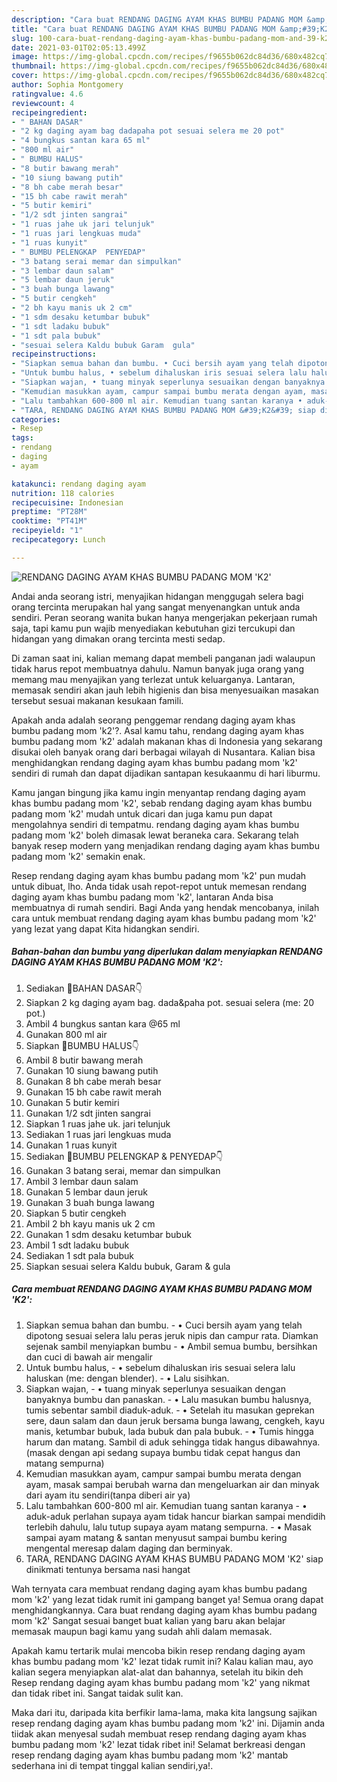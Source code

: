 ```yaml
---
description: "Cara buat RENDANG DAGING AYAM KHAS BUMBU PADANG MOM &amp;#39;K2&amp;#39; yang enak Untuk Jualan"
title: "Cara buat RENDANG DAGING AYAM KHAS BUMBU PADANG MOM &amp;#39;K2&amp;#39; yang enak Untuk Jualan"
slug: 100-cara-buat-rendang-daging-ayam-khas-bumbu-padang-mom-and-39-k2-and-39-yang-enak-untuk-jualan
date: 2021-03-01T02:05:13.499Z
image: https://img-global.cpcdn.com/recipes/f9655b062dc84d36/680x482cq70/rendang-daging-ayam-khas-bumbu-padang-mom-k2-foto-resep-utama.jpg
thumbnail: https://img-global.cpcdn.com/recipes/f9655b062dc84d36/680x482cq70/rendang-daging-ayam-khas-bumbu-padang-mom-k2-foto-resep-utama.jpg
cover: https://img-global.cpcdn.com/recipes/f9655b062dc84d36/680x482cq70/rendang-daging-ayam-khas-bumbu-padang-mom-k2-foto-resep-utama.jpg
author: Sophia Montgomery
ratingvalue: 4.6
reviewcount: 4
recipeingredient:
- " BAHAN DASAR"
- "2 kg daging ayam bag dadapaha pot sesuai selera me 20 pot"
- "4 bungkus santan kara 65 ml"
- "800 ml air"
- " BUMBU HALUS"
- "8 butir bawang merah"
- "10 siung bawang putih"
- "8 bh cabe merah besar"
- "15 bh cabe rawit merah"
- "5 butir kemiri"
- "1/2 sdt jinten sangrai"
- "1 ruas jahe uk jari telunjuk"
- "1 ruas jari lengkuas muda"
- "1 ruas kunyit"
- " BUMBU PELENGKAP  PENYEDAP"
- "3 batang serai memar dan simpulkan"
- "3 lembar daun salam"
- "5 lembar daun jeruk"
- "3 buah bunga lawang"
- "5 butir cengkeh"
- "2 bh kayu manis uk 2 cm"
- "1 sdm desaku ketumbar bubuk"
- "1 sdt ladaku bubuk"
- "1 sdt pala bubuk"
- "sesuai selera Kaldu bubuk Garam  gula"
recipeinstructions:
- "Siapkan semua bahan dan bumbu. • Cuci bersih ayam yang telah dipotong sesuai selera lalu peras jeruk nipis dan campur rata. Diamkan sejenak sambil menyiapkan bumbu • Ambil semua bumbu, bersihkan dan cuci di bawah air mengalir"
- "Untuk bumbu halus, • sebelum dihaluskan iris sesuai selera lalu haluskan (me: dengan blender). • Lalu sisihkan."
- "Siapkan wajan, • tuang minyak seperlunya sesuaikan dengan banyaknya bumbu dan panaskan. • Lalu masukan bumbu halusnya, tumis sebentar sambil diaduk-aduk. • Setelah itu masukan geprekan sere, daun salam dan daun jeruk bersama bunga lawang, cengkeh, kayu manis, ketumbar bubuk, lada bubuk dan pala bubuk. • Tumis hingga harum dan matang. Sambil di aduk sehingga tidak hangus dibawahnya. (masak dengan api sedang supaya bumbu tidak cepat hangus dan matang sempurna)"
- "Kemudian masukkan ayam, campur sampai bumbu merata dengan ayam, masak sampai berubah warna dan mengeluarkan air dan minyak dari ayam itu sendiri(tanpa diberi air ya)"
- "Lalu tambahkan 600-800 ml air. Kemudian tuang santan karanya • aduk-aduk perlahan supaya ayam tidak hancur biarkan sampai mendidih terlebih dahulu, lalu tutup supaya ayam matang sempurna. • Masak sampai ayam matang &amp; santan menyusut sampai bumbu kering mengental meresap dalam daging dan berminyak."
- "TARA, RENDANG DAGING AYAM KHAS BUMBU PADANG MOM &#39;K2&#39; siap dinikmati tentunya bersama nasi hangat"
categories:
- Resep
tags:
- rendang
- daging
- ayam

katakunci: rendang daging ayam 
nutrition: 118 calories
recipecuisine: Indonesian
preptime: "PT28M"
cooktime: "PT41M"
recipeyield: "1"
recipecategory: Lunch

---
```



![RENDANG DAGING AYAM KHAS BUMBU PADANG MOM &#39;K2&#39;](https://img-global.cpcdn.com/recipes/f9655b062dc84d36/680x482cq70/rendang-daging-ayam-khas-bumbu-padang-mom-k2-foto-resep-utama.jpg)

Andai anda seorang istri, menyajikan hidangan menggugah selera bagi orang tercinta merupakan hal yang sangat menyenangkan untuk anda sendiri. Peran seorang  wanita bukan hanya mengerjakan pekerjaan rumah saja, tapi kamu pun wajib menyediakan kebutuhan gizi tercukupi dan hidangan yang dimakan orang tercinta mesti sedap.

Di zaman  saat ini, kalian memang dapat membeli panganan jadi walaupun tidak harus repot membuatnya dahulu. Namun banyak juga orang yang memang mau menyajikan yang terlezat untuk keluarganya. Lantaran, memasak sendiri akan jauh lebih higienis dan bisa menyesuaikan masakan tersebut sesuai makanan kesukaan famili. 



Apakah anda adalah seorang penggemar rendang daging ayam khas bumbu padang mom &#39;k2&#39;?. Asal kamu tahu, rendang daging ayam khas bumbu padang mom &#39;k2&#39; adalah makanan khas di Indonesia yang sekarang disukai oleh banyak orang dari berbagai wilayah di Nusantara. Kalian bisa menghidangkan rendang daging ayam khas bumbu padang mom &#39;k2&#39; sendiri di rumah dan dapat dijadikan santapan kesukaanmu di hari liburmu.

Kamu jangan bingung jika kamu ingin menyantap rendang daging ayam khas bumbu padang mom &#39;k2&#39;, sebab rendang daging ayam khas bumbu padang mom &#39;k2&#39; mudah untuk dicari dan juga kamu pun dapat mengolahnya sendiri di tempatmu. rendang daging ayam khas bumbu padang mom &#39;k2&#39; boleh dimasak lewat beraneka cara. Sekarang telah banyak resep modern yang menjadikan rendang daging ayam khas bumbu padang mom &#39;k2&#39; semakin enak.

Resep rendang daging ayam khas bumbu padang mom &#39;k2&#39; pun mudah untuk dibuat, lho. Anda tidak usah repot-repot untuk memesan rendang daging ayam khas bumbu padang mom &#39;k2&#39;, lantaran Anda bisa membuatnya di rumah sendiri. Bagi Anda yang hendak mencobanya, inilah cara untuk membuat rendang daging ayam khas bumbu padang mom &#39;k2&#39; yang lezat yang dapat Kita hidangkan sendiri.

<!--inarticleads1-->

##### Bahan-bahan dan bumbu yang diperlukan dalam menyiapkan RENDANG DAGING AYAM KHAS BUMBU PADANG MOM &#39;K2&#39;:

1. Sediakan  🍁BAHAN DASAR👇
1. Siapkan 2 kg daging ayam bag. dada&amp;paha pot. sesuai selera (me: 20 pot.)
1. Ambil 4 bungkus santan kara @65 ml
1. Gunakan 800 ml air
1. Siapkan  🍁BUMBU HALUS👇
1. Ambil 8 butir bawang merah
1. Gunakan 10 siung bawang putih
1. Gunakan 8 bh cabe merah besar
1. Gunakan 15 bh cabe rawit merah
1. Gunakan 5 butir kemiri
1. Gunakan 1/2 sdt jinten sangrai
1. Siapkan 1 ruas jahe uk. jari telunjuk
1. Sediakan 1 ruas jari lengkuas muda
1. Gunakan 1 ruas kunyit
1. Sediakan  🍁BUMBU PELENGKAP &amp; PENYEDAP👇
1. Gunakan 3 batang serai, memar dan simpulkan
1. Ambil 3 lembar daun salam
1. Gunakan 5 lembar daun jeruk
1. Gunakan 3 buah bunga lawang
1. Siapkan 5 butir cengkeh
1. Ambil 2 bh kayu manis uk 2 cm
1. Gunakan 1 sdm desaku ketumbar bubuk
1. Ambil 1 sdt ladaku bubuk
1. Sediakan 1 sdt pala bubuk
1. Siapkan sesuai selera Kaldu bubuk, Garam &amp; gula




<!--inarticleads2-->

##### Cara membuat RENDANG DAGING AYAM KHAS BUMBU PADANG MOM &#39;K2&#39;:

1. Siapkan semua bahan dan bumbu. - • Cuci bersih ayam yang telah dipotong sesuai selera lalu peras jeruk nipis dan campur rata. Diamkan sejenak sambil menyiapkan bumbu - • Ambil semua bumbu, bersihkan dan cuci di bawah air mengalir
1. Untuk bumbu halus, - • sebelum dihaluskan iris sesuai selera lalu haluskan (me: dengan blender). - • Lalu sisihkan.
1. Siapkan wajan, - • tuang minyak seperlunya sesuaikan dengan banyaknya bumbu dan panaskan. - • Lalu masukan bumbu halusnya, tumis sebentar sambil diaduk-aduk. - • Setelah itu masukan geprekan sere, daun salam dan daun jeruk bersama bunga lawang, cengkeh, kayu manis, ketumbar bubuk, lada bubuk dan pala bubuk. - • Tumis hingga harum dan matang. Sambil di aduk sehingga tidak hangus dibawahnya. (masak dengan api sedang supaya bumbu tidak cepat hangus dan matang sempurna)
1. Kemudian masukkan ayam, campur sampai bumbu merata dengan ayam, masak sampai berubah warna dan mengeluarkan air dan minyak dari ayam itu sendiri(tanpa diberi air ya)
1. Lalu tambahkan 600-800 ml air. Kemudian tuang santan karanya - • aduk-aduk perlahan supaya ayam tidak hancur biarkan sampai mendidih terlebih dahulu, lalu tutup supaya ayam matang sempurna. - • Masak sampai ayam matang &amp; santan menyusut sampai bumbu kering mengental meresap dalam daging dan berminyak.
1. TARA, RENDANG DAGING AYAM KHAS BUMBU PADANG MOM &#39;K2&#39; siap dinikmati tentunya bersama nasi hangat




Wah ternyata cara membuat rendang daging ayam khas bumbu padang mom &#39;k2&#39; yang lezat tidak rumit ini gampang banget ya! Semua orang dapat menghidangkannya. Cara buat rendang daging ayam khas bumbu padang mom &#39;k2&#39; Sangat sesuai banget buat kalian yang baru akan belajar memasak maupun bagi kamu yang sudah ahli dalam memasak.

Apakah kamu tertarik mulai mencoba bikin resep rendang daging ayam khas bumbu padang mom &#39;k2&#39; lezat tidak rumit ini? Kalau kalian mau, ayo kalian segera menyiapkan alat-alat dan bahannya, setelah itu bikin deh Resep rendang daging ayam khas bumbu padang mom &#39;k2&#39; yang nikmat dan tidak ribet ini. Sangat taidak sulit kan. 

Maka dari itu, daripada kita berfikir lama-lama, maka kita langsung sajikan resep rendang daging ayam khas bumbu padang mom &#39;k2&#39; ini. Dijamin anda tiidak akan menyesal sudah membuat resep rendang daging ayam khas bumbu padang mom &#39;k2&#39; lezat tidak ribet ini! Selamat berkreasi dengan resep rendang daging ayam khas bumbu padang mom &#39;k2&#39; mantab sederhana ini di tempat tinggal kalian sendiri,ya!.

